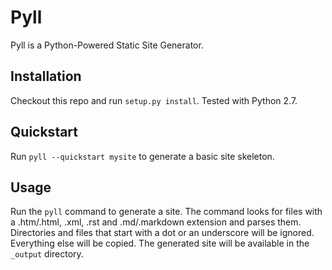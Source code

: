 Pyll
====

Pyll is a Python-Powered Static Site Generator.

Installation
------------

Checkout this repo and run `setup.py install`.
Tested with Python 2.7.

Quickstart
----------

Run `pyll --quickstart mysite` to generate a basic site skeleton.

Usage
-----

Run the `pyll` command to generate a site. The command looks for files
with a .htm/.html, .xml, .rst and .md/.markdown extension and parses them.
Directories and files that start with a dot or an underscore will be ignored.
Everything else will be copied. The generated site will be available
in the `_output` directory.

